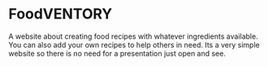 # FoodVENTORY
A website about creating food recipes with whatever ingredients available.
You can also add your own recipes to help others in need.
Its a very simple website so there is no need for a presentation just open and see.

